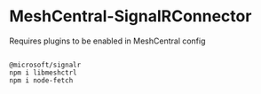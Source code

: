 # MeshCentral-SignalRConnector

Requires plugins to be enabled in MeshCentral config


```

@microsoft/signalr
npm i libmeshctrl
npm i node-fetch


```